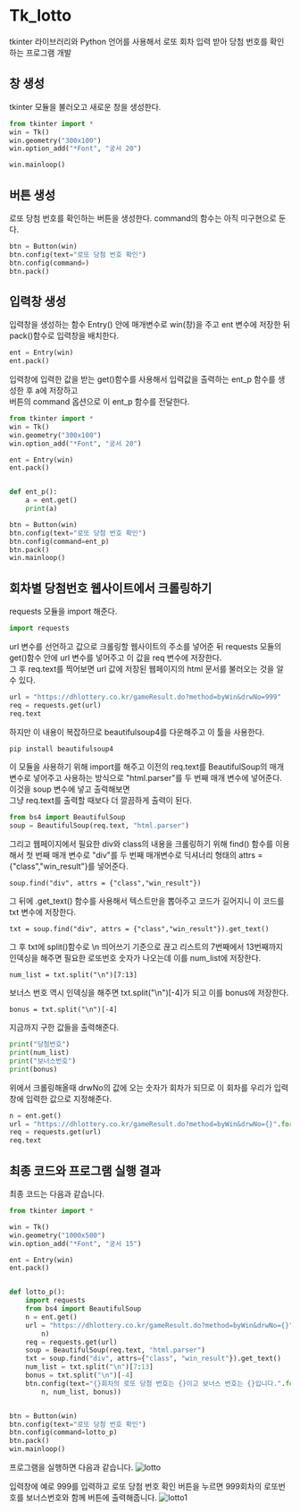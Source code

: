 # Tk_lotto
tkinter 라이브러리와 Python 언어를 사용해서 로또 회차 입력 받아 당첨 번호를 확인하는 프로그램 개발

## 창 생성

tkinter 모듈을 불러오고 새로운 창을 생성한다.

```python
from tkinter import *
win = Tk()
win.geometry("300x100")
win.option_add("*Font", "궁서 20")

win.mainloop()
```

## 버튼 생성

로또 당첨 번호를 확인하는 버튼을 생성한다.     command의 함수는 아직 미구현으로 둔다.

```python
btn = Button(win)
btn.config(text="로또 당첨 번호 확인")
btn.config(command=)
btn.pack()
```

## 입력창 생성

입력창을 생성하는 함수 Entry() 안에 매개변수로 win(창)을 주고 ent 변수에 저장한 뒤 pack()함수로 입력창을 배치한다.   
```python
ent = Entry(win)
ent.pack()
```

입력창에 입력한 값을 받는 get()함수를 사용해서 입력값을 출력하는 ent_p 함수를 생성한 후 a에 저장하고    
버튼의 command 옵션으로 이 ent_p 함수를 전달한다.
```python
from tkinter import *
win = Tk()
win.geometry("300x100")
win.option_add("*Font", "궁서 20")

ent = Entry(win)
ent.pack()


def ent_p():
    a = ent.get()
    print(a)

btn = Button(win)
btn.config(text="로또 당첨 번호 확인")
btn.config(command=ent_p)
btn.pack()
win.mainloop()
```

## 회차별 당첨번호 웹사이트에서 크롤링하기

requests 모듈을 import 해준다.
```python
import requests
```

url 변수를 선언하고 값으로 크롤링할 웹사이트의 주소를 넣어준 뒤 requests 모듈의 get()함수 안에 url 변수를 넣어주고 이 값을 req 변수에 저장한다.   
그 후 req.text를 찍어보면 url 값에 저장된 웹페이지의 html 문서를 불러오는 것을 알 수 있다.   
```python  
url = "https://dhlottery.co.kr/gameResult.do?method=byWin&drwNo=999"
req = requests.get(url)
req.text
```

하지만 이 내용이 복잡하므로 beautifulsoup4를 다운해주고 이 툴을 사용한다.   
```python
pip install beautifulsoup4
```
 
이 모듈을 사용하기 위해 import를 해주고 이전의 req.text를 BeautifulSoup의 매개변수로 넣어주고 사용하는 방식으로 "html.parser"를 두 번째 매개 변수에 넣어준다. 이것을 soup 변수에 넣고 출력해보면   
그냥 req.text를 출력할 때보다 더 깔끔하게 출력이 된다.
```python
from bs4 import BeautifulSoup
soup = BeautifulSoup(req.text, "html.parser")
```

그리고 웹페이지에서 필요한 div와 class의 내용을 크롤링하기 위해 find() 함수를 이용해서 첫 번째 매개 변수로 "div"를 두 번째 매개변수로 딕셔너리 형태의 attrs = {"class","win_result"}를 넣어준다.   
```import
soup.find("div", attrs = {"class","win_result"})
```

그 뒤에 .get_text() 함수를 사용해서 텍스트만을 뽑아주고 코드가 길어지니 이 코드를 txt 변수에 저장한다.   
```import
txt = soup.find("div", attrs = {"class","win_result"}).get_text()
```

그 후 txt에 split()함수로 \n 띄어쓰기 기준으로 끊고 리스트의 7번째에서 13번째까지 인덱싱을 해주면 필요한 로또번호 숫자가 나오는데 이를 num_list에 저장한다.   
```import
num_list = txt.split("\n")[7:13]
```

보너스 번호 역시 인덱싱을 해주면 txt.split("\n")[-4]가 되고 이를 bonus에 저장한다.   
```import
bonus = txt.split("\n")[-4]
```

지금까지 구한 값들을 출력해준다.   
```python
print("당첨번호")
print(num_list)
print("보너스번호")
print(bonus)
```
  
위에서 크롤링해올때 drwNo의 값에 오는 숫자가 회차가 되므로 이 회차를 우리가 입력창에 입력한 값으로 지정해준다.   
```python
n = ent.get()
url = "https://dhlottery.co.kr/gameResult.do?method=byWin&drwNo={}".format(n)
req = requests.get(url)
req.text
```

## 최종 코드와 프로그램 실행 결과

최종 코드는 다음과 같습니다.   
```python
from tkinter import *

win = Tk()
win.geometry("1000x500")
win.option_add("*Font", "궁서 15")

ent = Entry(win)
ent.pack()


def lotto_p():
    import requests
    from bs4 import BeautifulSoup
    n = ent.get()
    url = "https://dhlottery.co.kr/gameResult.do?method=byWin&drwNo={}".format(
        n)
    req = requests.get(url)
    soup = BeautifulSoup(req.text, "html.parser")
    txt = soup.find("div", attrs={"class", "win_result"}).get_text()
    num_list = txt.split("\n")[7:13]
    bonus = txt.split("\n")[-4]
    btn.config(text="{}회차의 로또 당첨 번호는 {}이고 보너스 번호는 {}입니다.".format(
        n, num_list, bonus))


btn = Button(win)
btn.config(text="로또 당첨 번호 확인")
btn.config(command=lotto_p)
btn.pack()
win.mainloop()
```

프로그램을 실행하면 다음과 같습니다.
![lotto](https://user-images.githubusercontent.com/58906858/151690109-d4e4bfc9-57e8-467f-94f9-af23f91419e1.png)

입력창에 예로 999를 입력하고 로또 당첨 번호 확인 버튼을 누르면 999회차의 로또번호를 보너스번호와 함께 버튼에 출력해줍니다.
![lotto1](https://user-images.githubusercontent.com/58906858/151690181-b7e22af4-7802-4676-8600-85bcddcd46a9.png)


